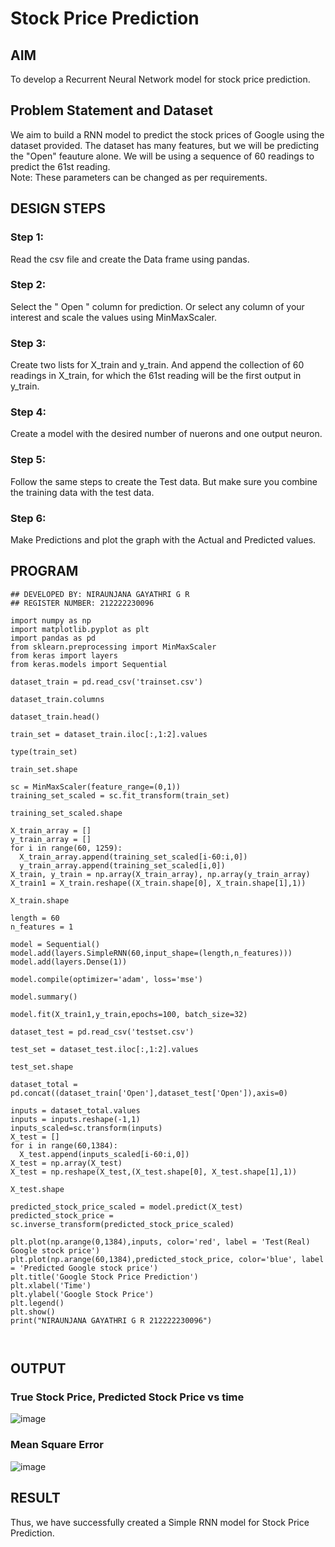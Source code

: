 

# Stock Price Prediction

## AIM

To develop a Recurrent Neural Network model for stock price prediction.

## Problem Statement and Dataset

We aim to build a RNN model to predict the stock prices of Google using the dataset provided. The dataset has many features, but we will be predicting the "Open" feauture alone. We will be using a sequence of 60 readings to predict the 61st reading. <br>Note: These parameters can be changed as per requirements.

## DESIGN STEPS

### Step 1:
Read the csv file and create the Data frame using pandas.
### Step 2:
Select the " Open " column for prediction. Or select any column of your interest and scale the values using MinMaxScaler.
### Step 3:
Create two lists for X_train and y_train. And append the collection of 60 readings in X_train, for which the 61st reading will be the first output in y_train. 
### Step 4:
Create a model with the desired number of nuerons and one output neuron.
### Step 5: 
Follow the same steps to create the Test data. But make sure you combine the training data with the test data.
### Step 6:
Make Predictions and plot the graph with the Actual and Predicted values.


## PROGRAM

```
## DEVELOPED BY: NIRAUNJANA GAYATHRI G R
## REGISTER NUMBER: 212222230096
```
```
import numpy as np
import matplotlib.pyplot as plt
import pandas as pd
from sklearn.preprocessing import MinMaxScaler
from keras import layers
from keras.models import Sequential

dataset_train = pd.read_csv('trainset.csv')

dataset_train.columns

dataset_train.head()

train_set = dataset_train.iloc[:,1:2].values

type(train_set)

train_set.shape

sc = MinMaxScaler(feature_range=(0,1))
training_set_scaled = sc.fit_transform(train_set)

training_set_scaled.shape

X_train_array = []
y_train_array = []
for i in range(60, 1259):
  X_train_array.append(training_set_scaled[i-60:i,0])
  y_train_array.append(training_set_scaled[i,0])
X_train, y_train = np.array(X_train_array), np.array(y_train_array)
X_train1 = X_train.reshape((X_train.shape[0], X_train.shape[1],1))

X_train.shape

length = 60
n_features = 1

model = Sequential()
model.add(layers.SimpleRNN(60,input_shape=(length,n_features)))
model.add(layers.Dense(1))

model.compile(optimizer='adam', loss='mse')

model.summary()

model.fit(X_train1,y_train,epochs=100, batch_size=32)

dataset_test = pd.read_csv('testset.csv')

test_set = dataset_test.iloc[:,1:2].values

test_set.shape

dataset_total = pd.concat((dataset_train['Open'],dataset_test['Open']),axis=0)

inputs = dataset_total.values
inputs = inputs.reshape(-1,1)
inputs_scaled=sc.transform(inputs)
X_test = []
for i in range(60,1384):
  X_test.append(inputs_scaled[i-60:i,0])
X_test = np.array(X_test)
X_test = np.reshape(X_test,(X_test.shape[0], X_test.shape[1],1))

X_test.shape

predicted_stock_price_scaled = model.predict(X_test)
predicted_stock_price = sc.inverse_transform(predicted_stock_price_scaled)

plt.plot(np.arange(0,1384),inputs, color='red', label = 'Test(Real) Google stock price')
plt.plot(np.arange(60,1384),predicted_stock_price, color='blue', label = 'Predicted Google stock price')
plt.title('Google Stock Price Prediction')
plt.xlabel('Time')
plt.ylabel('Google Stock Price')
plt.legend()
plt.show()
print("NIRAUNJANA GAYATHRI G R 212222230096")



```

## OUTPUT

### True Stock Price, Predicted Stock Price vs time

![image](https://github.com/niraunjana/rnn-stock-price-prediction/assets/119395610/ad959562-ac5e-450c-85bb-092194eee9cb)



### Mean Square Error

![image](https://github.com/niraunjana/rnn-stock-price-prediction/assets/119395610/bbb48236-911a-4833-92f2-c02a01f1f3e7)


## RESULT
Thus, we have successfully created a Simple RNN model for Stock Price Prediction.
